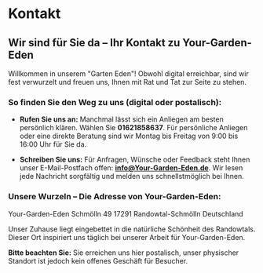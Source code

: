 # Kontakt

## Wir sind für Sie da – Ihr Kontakt zu Your-Garden-Eden

Willkommen in unserem "Garten Eden"! Obwohl digital erreichbar, sind wir fest verwurzelt und freuen uns, Ihnen mit Rat und Tat zur Seite zu stehen.

### So finden Sie den Weg zu uns (digital oder postalisch):

*   **Rufen Sie uns an:** Manchmal lässt sich ein Anliegen am besten persönlich klären. Wählen Sie **01621858637**. Für persönliche Anliegen oder eine direkte Beratung sind wir Montag bis Freitag von 9:00 bis 16:00 Uhr für Sie da.

*   **Schreiben Sie uns:** Für Anfragen, Wünsche oder Feedback steht Ihnen unser E-Mail-Postfach offen: **info@Your-Garden-Eden.de**. Wir lesen jede Nachricht sorgfältig und melden uns schnellstmöglich bei Ihnen.

### Unsere Wurzeln – Die Adresse von Your-Garden-Eden:

Your-Garden-Eden
Schmölln 49
17291 Randowtal-Schmölln
Deutschland

Unser Zuhause liegt eingebettet in die natürliche Schönheit des Randowtals. Dieser Ort inspiriert uns täglich bei unserer Arbeit für Your-Garden-Eden.

**Bitte beachten Sie:** Sie erreichen uns hier postalisch, unser physischer Standort ist jedoch kein offenes Geschäft für Besucher.